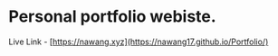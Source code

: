 
# Personal portfolio webiste.

Live Link - [https://nawang.xyz](https://nawang17.github.io/Portfolio/)
